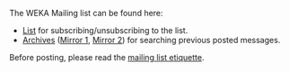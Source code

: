 The WEKA Mailing list can be found here:

* [List](https://list.waikato.ac.nz/postorius/lists/wekalist.list.waikato.ac.nz) for subscribing/unsubscribing to the list.
* [Archives](https://list.waikato.ac.nz/hyperkitty/list/wekalist@list.waikato.ac.nz/) ([Mirror 1](https://weka.8497.n7.nabble.com/), [Mirror 2](https://marc.info/?l=wekalist)) for searching previous posted messages.


Before posting, please read the [mailing list etiquette](https://www.cs.waikato.ac.nz/~ml/weka/mailinglist_etiquette.html).
